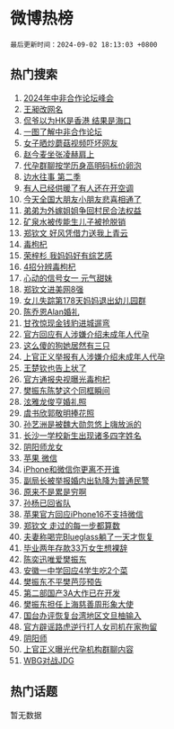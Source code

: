 # 微博热榜

`最后更新时间：2024-09-02 18:13:03 +0800`

## 热门搜索

1. [2024年中非合作论坛峰会](https://m.weibo.cn/search?containerid=100103type%3D1%26t%3D10%26q%3D%232024%E5%B9%B4%E4%B8%AD%E9%9D%9E%E5%90%88%E4%BD%9C%E8%AE%BA%E5%9D%9B%E5%B3%B0%E4%BC%9A%23&stream_entry_id=51&isnewpage=1&extparam=seat%3D1%26c_type%3D51%26q%3D%25232024%25E5%25B9%25B4%25E4%25B8%25AD%25E9%259D%259E%25E5%2590%2588%25E4%25BD%259C%25E8%25AE%25BA%25E5%259D%259B%25E5%25B3%25B0%25E4%25BC%259A%2523%26dgr%3D0%26cate%3D10103%26stream_entry_id%3D51%26filter_type%3Drealtimehot%26pos%3D0%26display_time%3D1725271982%26pre_seqid%3D172527198211500669128)
1. [王昶改网名](https://m.weibo.cn/search?containerid=100103type%3D1%26t%3D10%26q%3D%23%E7%8E%8B%E6%98%B6%E6%94%B9%E7%BD%91%E5%90%8D%23&stream_entry_id=31&isnewpage=1&extparam=seat%3D1%26c_type%3D31%26cate%3D5001%26lcate%3D5001%26flag%3D1%26pos%3D0%26q%3D%2523%25E7%258E%258B%25E6%2598%25B6%25E6%2594%25B9%25E7%25BD%2591%25E5%2590%258D%2523%26dgr%3D0%26band_rank%3D1%26stream_entry_id%3D31%26filter_type%3Drealtimehot%26realpos%3D1%26display_time%3D1725271982%26pre_seqid%3D172527198211500669128)
1. [侃爷以为HK是香港 结果是海口](https://m.weibo.cn/search?containerid=100103type%3D1%26t%3D10%26q%3D%E4%BE%83%E7%88%B7%E4%BB%A5%E4%B8%BAHK%E6%98%AF%E9%A6%99%E6%B8%AF+%E7%BB%93%E6%9E%9C%E6%98%AF%E6%B5%B7%E5%8F%A3&stream_entry_id=31&isnewpage=1&extparam=seat%3D1%26c_type%3D31%26cate%3D5001%26lcate%3D5001%26flag%3D2%26pos%3D1%26q%3D%25E4%25BE%2583%25E7%2588%25B7%25E4%25BB%25A5%25E4%25B8%25BAHK%25E6%2598%25AF%25E9%25A6%2599%25E6%25B8%25AF%2520%25E7%25BB%2593%25E6%259E%259C%25E6%2598%25AF%25E6%25B5%25B7%25E5%258F%25A3%26dgr%3D0%26band_rank%3D2%26stream_entry_id%3D31%26filter_type%3Drealtimehot%26realpos%3D2%26display_time%3D1725271982%26pre_seqid%3D172527198211500669128)
1. [一图了解中非合作论坛](https://m.weibo.cn/search?containerid=100103type%3D1%26t%3D10%26q%3D%23%E4%B8%80%E5%9B%BE%E4%BA%86%E8%A7%A3%E4%B8%AD%E9%9D%9E%E5%90%88%E4%BD%9C%E8%AE%BA%E5%9D%9B%23&stream_entry_id=31&isnewpage=1&extparam=seat%3D1%26c_type%3D31%26cate%3D5001%26lcate%3D5001%26flag%3D0%26pos%3D2%26q%3D%2523%25E4%25B8%2580%25E5%259B%25BE%25E4%25BA%2586%25E8%25A7%25A3%25E4%25B8%25AD%25E9%259D%259E%25E5%2590%2588%25E4%25BD%259C%25E8%25AE%25BA%25E5%259D%259B%2523%26dgr%3D0%26band_rank%3D3%26stream_entry_id%3D31%26filter_type%3Drealtimehot%26realpos%3D3%26display_time%3D1725271982%26pre_seqid%3D172527198211500669128)
1. [女子晒炒蘑菇视频吓坏网友](https://m.weibo.cn/search?containerid=100103type%3D1%26t%3D10%26q%3D%23%E5%A5%B3%E5%AD%90%E6%99%92%E7%82%92%E8%98%91%E8%8F%87%E8%A7%86%E9%A2%91%E5%90%93%E5%9D%8F%E7%BD%91%E5%8F%8B%23&stream_entry_id=31&isnewpage=1&extparam=seat%3D1%26c_type%3D31%26cate%3D5001%26lcate%3D5001%26flag%3D0%26pos%3D3%26q%3D%2523%25E5%25A5%25B3%25E5%25AD%2590%25E6%2599%2592%25E7%2582%2592%25E8%2598%2591%25E8%258F%2587%25E8%25A7%2586%25E9%25A2%2591%25E5%2590%2593%25E5%259D%258F%25E7%25BD%2591%25E5%258F%258B%2523%26dgr%3D0%26band_rank%3D4%26stream_entry_id%3D31%26filter_type%3Drealtimehot%26realpos%3D4%26display_time%3D1725271982%26pre_seqid%3D172527198211500669128)
1. [赵今麦坐张凌赫肩上](https://m.weibo.cn/search?containerid=100103type%3D1%26t%3D10%26q%3D%23%E8%B5%B5%E4%BB%8A%E9%BA%A6%E5%9D%90%E5%BC%A0%E5%87%8C%E8%B5%AB%E8%82%A9%E4%B8%8A%23&stream_entry_id=31&isnewpage=1&extparam=seat%3D1%26c_type%3D31%26cate%3D5001%26lcate%3D5001%26flag%3D2%26pos%3D4%26q%3D%2523%25E8%25B5%25B5%25E4%25BB%258A%25E9%25BA%25A6%25E5%259D%2590%25E5%25BC%25A0%25E5%2587%258C%25E8%25B5%25AB%25E8%2582%25A9%25E4%25B8%258A%2523%26dgr%3D0%26band_rank%3D5%26stream_entry_id%3D31%26filter_type%3Drealtimehot%26realpos%3D5%26display_time%3D1725271982%26pre_seqid%3D172527198211500669128)
1. [代孕群聊按学历身高明码标价卵泡](https://m.weibo.cn/search?containerid=100103type%3D1%26t%3D10%26q%3D%23%E4%BB%A3%E5%AD%95%E7%BE%A4%E8%81%8A%E6%8C%89%E5%AD%A6%E5%8E%86%E8%BA%AB%E9%AB%98%E6%98%8E%E7%A0%81%E6%A0%87%E4%BB%B7%E5%8D%B5%E6%B3%A1%23&stream_entry_id=31&isnewpage=1&extparam=seat%3D1%26c_type%3D31%26cate%3D5001%26lcate%3D5001%26flag%3D1%26pos%3D5%26q%3D%2523%25E4%25BB%25A3%25E5%25AD%2595%25E7%25BE%25A4%25E8%2581%258A%25E6%258C%2589%25E5%25AD%25A6%25E5%258E%2586%25E8%25BA%25AB%25E9%25AB%2598%25E6%2598%258E%25E7%25A0%2581%25E6%25A0%2587%25E4%25BB%25B7%25E5%258D%25B5%25E6%25B3%25A1%2523%26dgr%3D0%26band_rank%3D6%26stream_entry_id%3D31%26filter_type%3Drealtimehot%26realpos%3D6%26display_time%3D1725271982%26pre_seqid%3D172527198211500669128)
1. [边水往事 第二季](https://m.weibo.cn/search?containerid=100103type%3D1%26t%3D10%26q%3D%E8%BE%B9%E6%B0%B4%E5%BE%80%E4%BA%8B+%E7%AC%AC%E4%BA%8C%E5%AD%A3&stream_entry_id=31&isnewpage=1&extparam=seat%3D1%26c_type%3D31%26cate%3D5001%26lcate%3D5001%26flag%3D1%26pos%3D6%26q%3D%25E8%25BE%25B9%25E6%25B0%25B4%25E5%25BE%2580%25E4%25BA%258B%2520%25E7%25AC%25AC%25E4%25BA%258C%25E5%25AD%25A3%26dgr%3D0%26band_rank%3D7%26stream_entry_id%3D31%26filter_type%3Drealtimehot%26realpos%3D7%26display_time%3D1725271982%26pre_seqid%3D172527198211500669128)
1. [有人已经供暖了有人还在开空调](https://m.weibo.cn/search?containerid=100103type%3D1%26t%3D10%26q%3D%23%E6%9C%89%E4%BA%BA%E5%B7%B2%E7%BB%8F%E4%BE%9B%E6%9A%96%E4%BA%86%E6%9C%89%E4%BA%BA%E8%BF%98%E5%9C%A8%E5%BC%80%E7%A9%BA%E8%B0%83%23&stream_entry_id=31&isnewpage=1&extparam=seat%3D1%26c_type%3D31%26cate%3D5001%26lcate%3D5001%26flag%3D0%26pos%3D7%26q%3D%2523%25E6%259C%2589%25E4%25BA%25BA%25E5%25B7%25B2%25E7%25BB%258F%25E4%25BE%259B%25E6%259A%2596%25E4%25BA%2586%25E6%259C%2589%25E4%25BA%25BA%25E8%25BF%2598%25E5%259C%25A8%25E5%25BC%2580%25E7%25A9%25BA%25E8%25B0%2583%2523%26dgr%3D0%26band_rank%3D8%26stream_entry_id%3D31%26filter_type%3Drealtimehot%26realpos%3D8%26display_time%3D1725271982%26pre_seqid%3D172527198211500669128)
1. [今天全国大朋友小朋友悲喜相通了](https://m.weibo.cn/search?containerid=100103type%3D1%26t%3D10%26q%3D%23%E4%BB%8A%E5%A4%A9%E5%85%A8%E5%9B%BD%E5%A4%A7%E6%9C%8B%E5%8F%8B%E5%B0%8F%E6%9C%8B%E5%8F%8B%E6%82%B2%E5%96%9C%E7%9B%B8%E9%80%9A%E4%BA%86%23&stream_entry_id=31&isnewpage=1&extparam=seat%3D1%26c_type%3D31%26cate%3D5001%26lcate%3D5001%26flag%3D0%26pos%3D8%26q%3D%2523%25E4%25BB%258A%25E5%25A4%25A9%25E5%2585%25A8%25E5%259B%25BD%25E5%25A4%25A7%25E6%259C%258B%25E5%258F%258B%25E5%25B0%258F%25E6%259C%258B%25E5%258F%258B%25E6%2582%25B2%25E5%2596%259C%25E7%259B%25B8%25E9%2580%259A%25E4%25BA%2586%2523%26dgr%3D0%26band_rank%3D9%26stream_entry_id%3D31%26filter_type%3Drealtimehot%26realpos%3D9%26display_time%3D1725271982%26pre_seqid%3D172527198211500669128)
1. [弟弟为外嫁姐姐争回村民合法权益](https://m.weibo.cn/search?containerid=100103type%3D1%26t%3D10%26q%3D%23%E5%BC%9F%E5%BC%9F%E4%B8%BA%E5%A4%96%E5%AB%81%E5%A7%90%E5%A7%90%E4%BA%89%E5%9B%9E%E6%9D%91%E6%B0%91%E5%90%88%E6%B3%95%E6%9D%83%E7%9B%8A%23&stream_entry_id=31&isnewpage=1&extparam=seat%3D1%26c_type%3D31%26cate%3D5001%26lcate%3D5001%26flag%3D1%26pos%3D9%26q%3D%2523%25E5%25BC%259F%25E5%25BC%259F%25E4%25B8%25BA%25E5%25A4%2596%25E5%25AB%2581%25E5%25A7%2590%25E5%25A7%2590%25E4%25BA%2589%25E5%259B%259E%25E6%259D%2591%25E6%25B0%2591%25E5%2590%2588%25E6%25B3%2595%25E6%259D%2583%25E7%259B%258A%2523%26dgr%3D0%26band_rank%3D10%26stream_entry_id%3D31%26filter_type%3Drealtimehot%26realpos%3D10%26display_time%3D1725271982%26pre_seqid%3D172527198211500669128)
1. [矿泉水被传能生儿子被抢脱销](https://m.weibo.cn/search?containerid=100103type%3D1%26t%3D10%26q%3D%23%E7%9F%BF%E6%B3%89%E6%B0%B4%E8%A2%AB%E4%BC%A0%E8%83%BD%E7%94%9F%E5%84%BF%E5%AD%90%E8%A2%AB%E6%8A%A2%E8%84%B1%E9%94%80%23&stream_entry_id=31&isnewpage=1&extparam=seat%3D1%26c_type%3D31%26cate%3D5001%26lcate%3D5001%26flag%3D1%26pos%3D10%26q%3D%2523%25E7%259F%25BF%25E6%25B3%2589%25E6%25B0%25B4%25E8%25A2%25AB%25E4%25BC%25A0%25E8%2583%25BD%25E7%2594%259F%25E5%2584%25BF%25E5%25AD%2590%25E8%25A2%25AB%25E6%258A%25A2%25E8%2584%25B1%25E9%2594%2580%2523%26dgr%3D0%26band_rank%3D11%26stream_entry_id%3D31%26filter_type%3Drealtimehot%26realpos%3D11%26display_time%3D1725271982%26pre_seqid%3D172527198211500669128)
1. [郑钦文 好风凭借力送我上青云](https://m.weibo.cn/search?containerid=100103type%3D1%26t%3D10%26q%3D%E9%83%91%E9%92%A6%E6%96%87+%E5%A5%BD%E9%A3%8E%E5%87%AD%E5%80%9F%E5%8A%9B%E9%80%81%E6%88%91%E4%B8%8A%E9%9D%92%E4%BA%91&stream_entry_id=31&isnewpage=1&extparam=seat%3D1%26c_type%3D31%26cate%3D5001%26lcate%3D5001%26flag%3D1%26pos%3D11%26q%3D%25E9%2583%2591%25E9%2592%25A6%25E6%2596%2587%2520%25E5%25A5%25BD%25E9%25A3%258E%25E5%2587%25AD%25E5%2580%259F%25E5%258A%259B%25E9%2580%2581%25E6%2588%2591%25E4%25B8%258A%25E9%259D%2592%25E4%25BA%2591%26dgr%3D0%26band_rank%3D12%26stream_entry_id%3D31%26filter_type%3Drealtimehot%26realpos%3D12%26display_time%3D1725271982%26pre_seqid%3D172527198211500669128)
1. [毒枸杞](https://m.weibo.cn/search?containerid=100103type%3D1%26t%3D10%26q%3D%E6%AF%92%E6%9E%B8%E6%9D%9E&stream_entry_id=31&isnewpage=1&extparam=seat%3D1%26c_type%3D31%26cate%3D5001%26lcate%3D5001%26flag%3D0%26pos%3D12%26q%3D%25E6%25AF%2592%25E6%259E%25B8%25E6%259D%259E%26dgr%3D0%26band_rank%3D13%26stream_entry_id%3D31%26filter_type%3Drealtimehot%26realpos%3D13%26display_time%3D1725271982%26pre_seqid%3D172527198211500669128)
1. [荣梓杉 我妈妈好有综艺感](https://m.weibo.cn/search?containerid=100103type%3D1%26t%3D10%26q%3D%E8%8D%A3%E6%A2%93%E6%9D%89+%E6%88%91%E5%A6%88%E5%A6%88%E5%A5%BD%E6%9C%89%E7%BB%BC%E8%89%BA%E6%84%9F&stream_entry_id=31&isnewpage=1&extparam=seat%3D1%26c_type%3D31%26cate%3D5001%26lcate%3D5001%26flag%3D1%26pos%3D13%26q%3D%25E8%258D%25A3%25E6%25A2%2593%25E6%259D%2589%2520%25E6%2588%2591%25E5%25A6%2588%25E5%25A6%2588%25E5%25A5%25BD%25E6%259C%2589%25E7%25BB%25BC%25E8%2589%25BA%25E6%2584%259F%26dgr%3D0%26band_rank%3D14%26stream_entry_id%3D31%26filter_type%3Drealtimehot%26realpos%3D14%26display_time%3D1725271982%26pre_seqid%3D172527198211500669128)
1. [4招分辨毒枸杞](https://m.weibo.cn/search?containerid=100103type%3D1%26t%3D10%26q%3D%234%E6%8B%9B%E5%88%86%E8%BE%A8%E6%AF%92%E6%9E%B8%E6%9D%9E%23&stream_entry_id=31&isnewpage=1&extparam=seat%3D1%26c_type%3D31%26cate%3D5001%26lcate%3D5001%26flag%3D1%26pos%3D14%26q%3D%25234%25E6%258B%259B%25E5%2588%2586%25E8%25BE%25A8%25E6%25AF%2592%25E6%259E%25B8%25E6%259D%259E%2523%26dgr%3D0%26band_rank%3D15%26stream_entry_id%3D31%26filter_type%3Drealtimehot%26realpos%3D15%26display_time%3D1725271982%26pre_seqid%3D172527198211500669128)
1. [心动的信号女一 元气甜妹](https://m.weibo.cn/search?containerid=100103type%3D1%26t%3D10%26q%3D%E5%BF%83%E5%8A%A8%E7%9A%84%E4%BF%A1%E5%8F%B7%E5%A5%B3%E4%B8%80+%E5%85%83%E6%B0%94%E7%94%9C%E5%A6%B9&stream_entry_id=31&isnewpage=1&extparam=seat%3D1%26c_type%3D31%26cate%3D5001%26lcate%3D5001%26flag%3D1%26pos%3D15%26q%3D%25E5%25BF%2583%25E5%258A%25A8%25E7%259A%2584%25E4%25BF%25A1%25E5%258F%25B7%25E5%25A5%25B3%25E4%25B8%2580%2520%25E5%2585%2583%25E6%25B0%2594%25E7%2594%259C%25E5%25A6%25B9%26dgr%3D0%26band_rank%3D16%26stream_entry_id%3D31%26filter_type%3Drealtimehot%26realpos%3D16%26display_time%3D1725271982%26pre_seqid%3D172527198211500669128)
1. [郑钦文进美网8强](https://m.weibo.cn/search?containerid=100103type%3D1%26t%3D10%26q%3D%23%E9%83%91%E9%92%A6%E6%96%87%E8%BF%9B%E7%BE%8E%E7%BD%918%E5%BC%BA%23&stream_entry_id=31&isnewpage=1&extparam=seat%3D1%26c_type%3D31%26cate%3D5001%26lcate%3D5001%26flag%3D0%26pos%3D16%26q%3D%2523%25E9%2583%2591%25E9%2592%25A6%25E6%2596%2587%25E8%25BF%259B%25E7%25BE%258E%25E7%25BD%25918%25E5%25BC%25BA%2523%26dgr%3D0%26band_rank%3D17%26stream_entry_id%3D31%26filter_type%3Drealtimehot%26realpos%3D17%26display_time%3D1725271982%26pre_seqid%3D172527198211500669128)
1. [女儿失踪第178天妈妈退出幼儿园群](https://m.weibo.cn/search?containerid=100103type%3D1%26t%3D10%26q%3D%23%E5%A5%B3%E5%84%BF%E5%A4%B1%E8%B8%AA%E7%AC%AC178%E5%A4%A9%E5%A6%88%E5%A6%88%E9%80%80%E5%87%BA%E5%B9%BC%E5%84%BF%E5%9B%AD%E7%BE%A4%23&stream_entry_id=31&isnewpage=1&extparam=seat%3D1%26c_type%3D31%26cate%3D5001%26lcate%3D5001%26flag%3D0%26pos%3D17%26q%3D%2523%25E5%25A5%25B3%25E5%2584%25BF%25E5%25A4%25B1%25E8%25B8%25AA%25E7%25AC%25AC178%25E5%25A4%25A9%25E5%25A6%2588%25E5%25A6%2588%25E9%2580%2580%25E5%2587%25BA%25E5%25B9%25BC%25E5%2584%25BF%25E5%259B%25AD%25E7%25BE%25A4%2523%26dgr%3D0%26band_rank%3D18%26stream_entry_id%3D31%26filter_type%3Drealtimehot%26realpos%3D18%26display_time%3D1725271982%26pre_seqid%3D172527198211500669128)
1. [陈乔恩Alan婚礼](https://m.weibo.cn/search?containerid=100103type%3D1%26t%3D10%26q%3D%23%E9%99%88%E4%B9%94%E6%81%A9Alan%E5%A9%9A%E7%A4%BC%23&stream_entry_id=31&isnewpage=1&extparam=seat%3D1%26c_type%3D31%26cate%3D5001%26lcate%3D5001%26flag%3D0%26pos%3D18%26q%3D%2523%25E9%2599%2588%25E4%25B9%2594%25E6%2581%25A9Alan%25E5%25A9%259A%25E7%25A4%25BC%2523%26dgr%3D0%26band_rank%3D19%26stream_entry_id%3D31%26filter_type%3Drealtimehot%26realpos%3D19%26display_time%3D1725271982%26pre_seqid%3D172527198211500669128)
1. [甘孜惊现金钱豹进城遛弯](https://m.weibo.cn/search?containerid=100103type%3D1%26t%3D10%26q%3D%23%E7%94%98%E5%AD%9C%E6%83%8A%E7%8E%B0%E9%87%91%E9%92%B1%E8%B1%B9%E8%BF%9B%E5%9F%8E%E9%81%9B%E5%BC%AF%23&stream_entry_id=31&isnewpage=1&extparam=seat%3D1%26c_type%3D31%26cate%3D5001%26lcate%3D5001%26flag%3D1%26pos%3D19%26q%3D%2523%25E7%2594%2598%25E5%25AD%259C%25E6%2583%258A%25E7%258E%25B0%25E9%2587%2591%25E9%2592%25B1%25E8%25B1%25B9%25E8%25BF%259B%25E5%259F%258E%25E9%2581%259B%25E5%25BC%25AF%2523%26dgr%3D0%26band_rank%3D20%26stream_entry_id%3D31%26filter_type%3Drealtimehot%26realpos%3D20%26display_time%3D1725271982%26pre_seqid%3D172527198211500669128)
1. [官方回应有人涉嫌介绍未成年人代孕](https://m.weibo.cn/search?containerid=100103type%3D1%26t%3D10%26q%3D%23%E5%AE%98%E6%96%B9%E5%9B%9E%E5%BA%94%E6%9C%89%E4%BA%BA%E6%B6%89%E5%AB%8C%E4%BB%8B%E7%BB%8D%E6%9C%AA%E6%88%90%E5%B9%B4%E4%BA%BA%E4%BB%A3%E5%AD%95%23&stream_entry_id=31&isnewpage=1&extparam=seat%3D1%26c_type%3D31%26cate%3D5001%26lcate%3D5001%26flag%3D0%26pos%3D20%26q%3D%2523%25E5%25AE%2598%25E6%2596%25B9%25E5%259B%259E%25E5%25BA%2594%25E6%259C%2589%25E4%25BA%25BA%25E6%25B6%2589%25E5%25AB%258C%25E4%25BB%258B%25E7%25BB%258D%25E6%259C%25AA%25E6%2588%2590%25E5%25B9%25B4%25E4%25BA%25BA%25E4%25BB%25A3%25E5%25AD%2595%2523%26dgr%3D0%26band_rank%3D21%26stream_entry_id%3D31%26filter_type%3Drealtimehot%26realpos%3D21%26display_time%3D1725271982%26pre_seqid%3D172527198211500669128)
1. [这么傻的狗她居然有三只](https://m.weibo.cn/search?containerid=100103type%3D1%26t%3D10%26q%3D%E8%BF%99%E4%B9%88%E5%82%BB%E7%9A%84%E7%8B%97%E5%A5%B9%E5%B1%85%E7%84%B6%E6%9C%89%E4%B8%89%E5%8F%AA&stream_entry_id=31&isnewpage=1&extparam=seat%3D1%26c_type%3D31%26cate%3D5001%26lcate%3D5001%26flag%3D1%26pos%3D21%26q%3D%25E8%25BF%2599%25E4%25B9%2588%25E5%2582%25BB%25E7%259A%2584%25E7%258B%2597%25E5%25A5%25B9%25E5%25B1%2585%25E7%2584%25B6%25E6%259C%2589%25E4%25B8%2589%25E5%258F%25AA%26dgr%3D0%26band_rank%3D22%26stream_entry_id%3D31%26filter_type%3Drealtimehot%26realpos%3D22%26display_time%3D1725271982%26pre_seqid%3D172527198211500669128)
1. [上官正义举报有人涉嫌介绍未成年人代孕](https://m.weibo.cn/search?containerid=100103type%3D1%26t%3D10%26q%3D%23%E4%B8%8A%E5%AE%98%E6%AD%A3%E4%B9%89%E4%B8%BE%E6%8A%A5%E6%9C%89%E4%BA%BA%E6%B6%89%E5%AB%8C%E4%BB%8B%E7%BB%8D%E6%9C%AA%E6%88%90%E5%B9%B4%E4%BA%BA%E4%BB%A3%E5%AD%95%23&stream_entry_id=31&isnewpage=1&extparam=seat%3D1%26c_type%3D31%26cate%3D5001%26lcate%3D5001%26flag%3D0%26pos%3D22%26q%3D%2523%25E4%25B8%258A%25E5%25AE%2598%25E6%25AD%25A3%25E4%25B9%2589%25E4%25B8%25BE%25E6%258A%25A5%25E6%259C%2589%25E4%25BA%25BA%25E6%25B6%2589%25E5%25AB%258C%25E4%25BB%258B%25E7%25BB%258D%25E6%259C%25AA%25E6%2588%2590%25E5%25B9%25B4%25E4%25BA%25BA%25E4%25BB%25A3%25E5%25AD%2595%2523%26dgr%3D0%26band_rank%3D23%26stream_entry_id%3D31%26filter_type%3Drealtimehot%26realpos%3D23%26display_time%3D1725271982%26pre_seqid%3D172527198211500669128)
1. [王楚钦也告上状了](https://m.weibo.cn/search?containerid=100103type%3D1%26t%3D10%26q%3D%23%E7%8E%8B%E6%A5%9A%E9%92%A6%E4%B9%9F%E5%91%8A%E4%B8%8A%E7%8A%B6%E4%BA%86%23&stream_entry_id=31&isnewpage=1&extparam=seat%3D1%26c_type%3D31%26cate%3D5001%26lcate%3D5001%26flag%3D0%26pos%3D23%26q%3D%2523%25E7%258E%258B%25E6%25A5%259A%25E9%2592%25A6%25E4%25B9%259F%25E5%2591%258A%25E4%25B8%258A%25E7%258A%25B6%25E4%25BA%2586%2523%26dgr%3D0%26band_rank%3D24%26stream_entry_id%3D31%26filter_type%3Drealtimehot%26realpos%3D24%26display_time%3D1725271982%26pre_seqid%3D172527198211500669128)
1. [官方通报央视曝光毒枸杞](https://m.weibo.cn/search?containerid=100103type%3D1%26t%3D10%26q%3D%23%E5%AE%98%E6%96%B9%E9%80%9A%E6%8A%A5%E5%A4%AE%E8%A7%86%E6%9B%9D%E5%85%89%E6%AF%92%E6%9E%B8%E6%9D%9E%23&stream_entry_id=31&isnewpage=1&extparam=seat%3D1%26c_type%3D31%26cate%3D5001%26lcate%3D5001%26flag%3D0%26pos%3D24%26q%3D%2523%25E5%25AE%2598%25E6%2596%25B9%25E9%2580%259A%25E6%258A%25A5%25E5%25A4%25AE%25E8%25A7%2586%25E6%259B%259D%25E5%2585%2589%25E6%25AF%2592%25E6%259E%25B8%25E6%259D%259E%2523%26dgr%3D0%26band_rank%3D25%26stream_entry_id%3D31%26filter_type%3Drealtimehot%26realpos%3D25%26display_time%3D1725271982%26pre_seqid%3D172527198211500669128)
1. [樊振东陈梦这个同框瞬间](https://m.weibo.cn/search?containerid=100103type%3D1%26t%3D10%26q%3D%E6%A8%8A%E6%8C%AF%E4%B8%9C%E9%99%88%E6%A2%A6%E8%BF%99%E4%B8%AA%E5%90%8C%E6%A1%86%E7%9E%AC%E9%97%B4&stream_entry_id=31&isnewpage=1&extparam=seat%3D1%26c_type%3D31%26cate%3D5001%26lcate%3D5001%26flag%3D1%26pos%3D25%26q%3D%25E6%25A8%258A%25E6%258C%25AF%25E4%25B8%259C%25E9%2599%2588%25E6%25A2%25A6%25E8%25BF%2599%25E4%25B8%25AA%25E5%2590%258C%25E6%25A1%2586%25E7%259E%25AC%25E9%2597%25B4%26dgr%3D0%26band_rank%3D26%26stream_entry_id%3D31%26filter_type%3Drealtimehot%26realpos%3D26%26display_time%3D1725271982%26pre_seqid%3D172527198211500669128)
1. [泫雅龙俊亨婚礼照](https://m.weibo.cn/search?containerid=100103type%3D1%26t%3D10%26q%3D%23%E6%B3%AB%E9%9B%85%E9%BE%99%E4%BF%8A%E4%BA%A8%E5%A9%9A%E7%A4%BC%E7%85%A7%23&stream_entry_id=31&isnewpage=1&extparam=seat%3D1%26c_type%3D31%26cate%3D5001%26lcate%3D5001%26flag%3D0%26pos%3D26%26q%3D%2523%25E6%25B3%25AB%25E9%259B%2585%25E9%25BE%2599%25E4%25BF%258A%25E4%25BA%25A8%25E5%25A9%259A%25E7%25A4%25BC%25E7%2585%25A7%2523%26dgr%3D0%26band_rank%3D27%26stream_entry_id%3D31%26filter_type%3Drealtimehot%26realpos%3D27%26display_time%3D1725271982%26pre_seqid%3D172527198211500669128)
1. [虞书欣郭敬明捧花照](https://m.weibo.cn/search?containerid=100103type%3D1%26t%3D10%26q%3D%23%E8%99%9E%E4%B9%A6%E6%AC%A3%E9%83%AD%E6%95%AC%E6%98%8E%E6%8D%A7%E8%8A%B1%E7%85%A7%23&stream_entry_id=31&isnewpage=1&extparam=seat%3D1%26c_type%3D31%26cate%3D5001%26lcate%3D5001%26flag%3D1%26pos%3D27%26q%3D%2523%25E8%2599%259E%25E4%25B9%25A6%25E6%25AC%25A3%25E9%2583%25AD%25E6%2595%25AC%25E6%2598%258E%25E6%258D%25A7%25E8%258A%25B1%25E7%2585%25A7%2523%26dgr%3D0%26band_rank%3D28%26stream_entry_id%3D31%26filter_type%3Drealtimehot%26realpos%3D28%26display_time%3D1725271982%26pre_seqid%3D172527198211500669128)
1. [孙艺洲是被魏大勋忽悠上嗨放派的](https://m.weibo.cn/search?containerid=100103type%3D1%26t%3D10%26q%3D%E5%AD%99%E8%89%BA%E6%B4%B2%E6%98%AF%E8%A2%AB%E9%AD%8F%E5%A4%A7%E5%8B%8B%E5%BF%BD%E6%82%A0%E4%B8%8A%E5%97%A8%E6%94%BE%E6%B4%BE%E7%9A%84&stream_entry_id=31&isnewpage=1&extparam=seat%3D1%26c_type%3D31%26cate%3D5001%26lcate%3D5001%26flag%3D1%26pos%3D28%26q%3D%25E5%25AD%2599%25E8%2589%25BA%25E6%25B4%25B2%25E6%2598%25AF%25E8%25A2%25AB%25E9%25AD%258F%25E5%25A4%25A7%25E5%258B%258B%25E5%25BF%25BD%25E6%2582%25A0%25E4%25B8%258A%25E5%2597%25A8%25E6%2594%25BE%25E6%25B4%25BE%25E7%259A%2584%26dgr%3D0%26band_rank%3D29%26stream_entry_id%3D31%26filter_type%3Drealtimehot%26realpos%3D29%26display_time%3D1725271982%26pre_seqid%3D172527198211500669128)
1. [长沙一学校新生出现诸多四字姓名](https://m.weibo.cn/search?containerid=100103type%3D1%26t%3D10%26q%3D%23%E9%95%BF%E6%B2%99%E4%B8%80%E5%AD%A6%E6%A0%A1%E6%96%B0%E7%94%9F%E5%87%BA%E7%8E%B0%E8%AF%B8%E5%A4%9A%E5%9B%9B%E5%AD%97%E5%A7%93%E5%90%8D%23&stream_entry_id=31&isnewpage=1&extparam=seat%3D1%26c_type%3D31%26cate%3D5001%26lcate%3D5001%26flag%3D1%26pos%3D29%26q%3D%2523%25E9%2595%25BF%25E6%25B2%2599%25E4%25B8%2580%25E5%25AD%25A6%25E6%25A0%25A1%25E6%2596%25B0%25E7%2594%259F%25E5%2587%25BA%25E7%258E%25B0%25E8%25AF%25B8%25E5%25A4%259A%25E5%259B%259B%25E5%25AD%2597%25E5%25A7%2593%25E5%2590%258D%2523%26dgr%3D0%26band_rank%3D30%26stream_entry_id%3D31%26filter_type%3Drealtimehot%26realpos%3D30%26display_time%3D1725271982%26pre_seqid%3D172527198211500669128)
1. [阴阳师龙女](https://m.weibo.cn/search?containerid=100103type%3D1%26t%3D10%26q%3D%E9%98%B4%E9%98%B3%E5%B8%88%E9%BE%99%E5%A5%B3&stream_entry_id=31&isnewpage=1&extparam=seat%3D1%26c_type%3D31%26cate%3D5001%26lcate%3D5001%26flag%3D1%26pos%3D30%26q%3D%25E9%2598%25B4%25E9%2598%25B3%25E5%25B8%2588%25E9%25BE%2599%25E5%25A5%25B3%26dgr%3D0%26band_rank%3D31%26stream_entry_id%3D31%26filter_type%3Drealtimehot%26realpos%3D31%26display_time%3D1725271982%26pre_seqid%3D172527198211500669128)
1. [苹果 微信](https://m.weibo.cn/search?containerid=100103type%3D1%26t%3D10%26q%3D%E8%8B%B9%E6%9E%9C+%E5%BE%AE%E4%BF%A1&stream_entry_id=31&isnewpage=1&extparam=seat%3D1%26c_type%3D31%26cate%3D5001%26lcate%3D5001%26flag%3D0%26pos%3D31%26q%3D%25E8%258B%25B9%25E6%259E%259C%2520%25E5%25BE%25AE%25E4%25BF%25A1%26dgr%3D0%26band_rank%3D32%26stream_entry_id%3D31%26filter_type%3Drealtimehot%26realpos%3D32%26display_time%3D1725271982%26pre_seqid%3D172527198211500669128)
1. [iPhone和微信你更离不开谁](https://m.weibo.cn/search?containerid=100103type%3D1%26t%3D10%26q%3D%23iPhone%E5%92%8C%E5%BE%AE%E4%BF%A1%E4%BD%A0%E6%9B%B4%E7%A6%BB%E4%B8%8D%E5%BC%80%E8%B0%81%23&stream_entry_id=31&isnewpage=1&extparam=seat%3D1%26c_type%3D31%26cate%3D5001%26lcate%3D5001%26flag%3D0%26pos%3D32%26q%3D%2523iPhone%25E5%2592%258C%25E5%25BE%25AE%25E4%25BF%25A1%25E4%25BD%25A0%25E6%259B%25B4%25E7%25A6%25BB%25E4%25B8%258D%25E5%25BC%2580%25E8%25B0%2581%2523%26dgr%3D0%26band_rank%3D33%26stream_entry_id%3D31%26filter_type%3Drealtimehot%26realpos%3D33%26display_time%3D1725271982%26pre_seqid%3D172527198211500669128)
1. [副局长被举报婚内出轨降为普通民警](https://m.weibo.cn/search?containerid=100103type%3D1%26t%3D10%26q%3D%23%E5%89%AF%E5%B1%80%E9%95%BF%E8%A2%AB%E4%B8%BE%E6%8A%A5%E5%A9%9A%E5%86%85%E5%87%BA%E8%BD%A8%E9%99%8D%E4%B8%BA%E6%99%AE%E9%80%9A%E6%B0%91%E8%AD%A6%23&stream_entry_id=31&isnewpage=1&extparam=seat%3D1%26c_type%3D31%26cate%3D5001%26lcate%3D5001%26flag%3D1%26pos%3D33%26q%3D%2523%25E5%2589%25AF%25E5%25B1%2580%25E9%2595%25BF%25E8%25A2%25AB%25E4%25B8%25BE%25E6%258A%25A5%25E5%25A9%259A%25E5%2586%2585%25E5%2587%25BA%25E8%25BD%25A8%25E9%2599%258D%25E4%25B8%25BA%25E6%2599%25AE%25E9%2580%259A%25E6%25B0%2591%25E8%25AD%25A6%2523%26dgr%3D0%26band_rank%3D34%26stream_entry_id%3D31%26filter_type%3Drealtimehot%26realpos%3D34%26display_time%3D1725271982%26pre_seqid%3D172527198211500669128)
1. [原来不是累是穷啊](https://m.weibo.cn/search?containerid=100103type%3D1%26t%3D10%26q%3D%E5%8E%9F%E6%9D%A5%E4%B8%8D%E6%98%AF%E7%B4%AF%E6%98%AF%E7%A9%B7%E5%95%8A&stream_entry_id=31&isnewpage=1&extparam=seat%3D1%26c_type%3D31%26cate%3D5001%26lcate%3D5001%26flag%3D1%26pos%3D34%26q%3D%25E5%258E%259F%25E6%259D%25A5%25E4%25B8%258D%25E6%2598%25AF%25E7%25B4%25AF%25E6%2598%25AF%25E7%25A9%25B7%25E5%2595%258A%26dgr%3D0%26band_rank%3D35%26stream_entry_id%3D31%26filter_type%3Drealtimehot%26realpos%3D35%26display_time%3D1725271982%26pre_seqid%3D172527198211500669128)
1. [孙杨已回省队](https://m.weibo.cn/search?containerid=100103type%3D1%26t%3D10%26q%3D%23%E5%AD%99%E6%9D%A8%E5%B7%B2%E5%9B%9E%E7%9C%81%E9%98%9F%23&stream_entry_id=31&isnewpage=1&extparam=seat%3D1%26c_type%3D31%26cate%3D5001%26lcate%3D5001%26flag%3D1%26pos%3D35%26q%3D%2523%25E5%25AD%2599%25E6%259D%25A8%25E5%25B7%25B2%25E5%259B%259E%25E7%259C%2581%25E9%2598%259F%2523%26dgr%3D0%26band_rank%3D36%26stream_entry_id%3D31%26filter_type%3Drealtimehot%26realpos%3D36%26display_time%3D1725271982%26pre_seqid%3D172527198211500669128)
1. [苹果官方回应iPhone16不支持微信](https://m.weibo.cn/search?containerid=100103type%3D1%26t%3D10%26q%3D%23%E8%8B%B9%E6%9E%9C%E5%AE%98%E6%96%B9%E5%9B%9E%E5%BA%94iPhone16%E4%B8%8D%E6%94%AF%E6%8C%81%E5%BE%AE%E4%BF%A1%23&stream_entry_id=31&isnewpage=1&extparam=seat%3D1%26c_type%3D31%26cate%3D5001%26lcate%3D5001%26flag%3D1%26pos%3D36%26q%3D%2523%25E8%258B%25B9%25E6%259E%259C%25E5%25AE%2598%25E6%2596%25B9%25E5%259B%259E%25E5%25BA%2594iPhone16%25E4%25B8%258D%25E6%2594%25AF%25E6%258C%2581%25E5%25BE%25AE%25E4%25BF%25A1%2523%26dgr%3D0%26band_rank%3D37%26stream_entry_id%3D31%26filter_type%3Drealtimehot%26realpos%3D37%26display_time%3D1725271982%26pre_seqid%3D172527198211500669128)
1. [郑钦文 走过的每一步都算数](https://m.weibo.cn/search?containerid=100103type%3D1%26t%3D10%26q%3D%E9%83%91%E9%92%A6%E6%96%87+%E8%B5%B0%E8%BF%87%E7%9A%84%E6%AF%8F%E4%B8%80%E6%AD%A5%E9%83%BD%E7%AE%97%E6%95%B0&stream_entry_id=31&isnewpage=1&extparam=seat%3D1%26c_type%3D31%26cate%3D5001%26lcate%3D5001%26flag%3D0%26pos%3D37%26q%3D%25E9%2583%2591%25E9%2592%25A6%25E6%2596%2587%2520%25E8%25B5%25B0%25E8%25BF%2587%25E7%259A%2584%25E6%25AF%258F%25E4%25B8%2580%25E6%25AD%25A5%25E9%2583%25BD%25E7%25AE%2597%25E6%2595%25B0%26dgr%3D0%26band_rank%3D38%26stream_entry_id%3D31%26filter_type%3Drealtimehot%26realpos%3D38%26display_time%3D1725271982%26pre_seqid%3D172527198211500669128)
1. [夫妻称喝完Blueglass躺了一天才恢复](https://m.weibo.cn/search?containerid=100103type%3D1%26t%3D10%26q%3D%23%E5%A4%AB%E5%A6%BB%E7%A7%B0%E5%96%9D%E5%AE%8CBlueglass%E8%BA%BA%E4%BA%86%E4%B8%80%E5%A4%A9%E6%89%8D%E6%81%A2%E5%A4%8D%23&stream_entry_id=31&isnewpage=1&extparam=seat%3D1%26c_type%3D31%26cate%3D5001%26lcate%3D5001%26flag%3D0%26pos%3D38%26q%3D%2523%25E5%25A4%25AB%25E5%25A6%25BB%25E7%25A7%25B0%25E5%2596%259D%25E5%25AE%258CBlueglass%25E8%25BA%25BA%25E4%25BA%2586%25E4%25B8%2580%25E5%25A4%25A9%25E6%2589%258D%25E6%2581%25A2%25E5%25A4%258D%2523%26dgr%3D0%26band_rank%3D39%26stream_entry_id%3D31%26filter_type%3Drealtimehot%26realpos%3D39%26display_time%3D1725271982%26pre_seqid%3D172527198211500669128)
1. [毕业两年存款33万女生想裸辞](https://m.weibo.cn/search?containerid=100103type%3D1%26t%3D10%26q%3D%23%E6%AF%95%E4%B8%9A%E4%B8%A4%E5%B9%B4%E5%AD%98%E6%AC%BE33%E4%B8%87%E5%A5%B3%E7%94%9F%E6%83%B3%E8%A3%B8%E8%BE%9E%23&stream_entry_id=31&isnewpage=1&extparam=seat%3D1%26c_type%3D31%26cate%3D5001%26lcate%3D5001%26flag%3D0%26pos%3D39%26q%3D%2523%25E6%25AF%2595%25E4%25B8%259A%25E4%25B8%25A4%25E5%25B9%25B4%25E5%25AD%2598%25E6%25AC%25BE33%25E4%25B8%2587%25E5%25A5%25B3%25E7%2594%259F%25E6%2583%25B3%25E8%25A3%25B8%25E8%25BE%259E%2523%26dgr%3D0%26band_rank%3D40%26stream_entry_id%3D31%26filter_type%3Drealtimehot%26realpos%3D40%26display_time%3D1725271982%26pre_seqid%3D172527198211500669128)
1. [陈奕迅唯爱樊振东](https://m.weibo.cn/search?containerid=100103type%3D1%26t%3D10%26q%3D%23%E9%99%88%E5%A5%95%E8%BF%85%E5%94%AF%E7%88%B1%E6%A8%8A%E6%8C%AF%E4%B8%9C%23&stream_entry_id=31&isnewpage=1&extparam=seat%3D1%26c_type%3D31%26cate%3D5001%26lcate%3D5001%26flag%3D0%26pos%3D40%26q%3D%2523%25E9%2599%2588%25E5%25A5%2595%25E8%25BF%2585%25E5%2594%25AF%25E7%2588%25B1%25E6%25A8%258A%25E6%258C%25AF%25E4%25B8%259C%2523%26dgr%3D0%26band_rank%3D41%26stream_entry_id%3D31%26filter_type%3Drealtimehot%26realpos%3D41%26display_time%3D1725271982%26pre_seqid%3D172527198211500669128)
1. [安徽一中学回应4学生吃2个菜](https://m.weibo.cn/search?containerid=100103type%3D1%26t%3D10%26q%3D%23%E5%AE%89%E5%BE%BD%E4%B8%80%E4%B8%AD%E5%AD%A6%E5%9B%9E%E5%BA%944%E5%AD%A6%E7%94%9F%E5%90%832%E4%B8%AA%E8%8F%9C%23&stream_entry_id=31&isnewpage=1&extparam=seat%3D1%26c_type%3D31%26cate%3D5001%26lcate%3D5001%26flag%3D1%26pos%3D41%26q%3D%2523%25E5%25AE%2589%25E5%25BE%25BD%25E4%25B8%2580%25E4%25B8%25AD%25E5%25AD%25A6%25E5%259B%259E%25E5%25BA%25944%25E5%25AD%25A6%25E7%2594%259F%25E5%2590%25832%25E4%25B8%25AA%25E8%258F%259C%2523%26dgr%3D0%26band_rank%3D42%26stream_entry_id%3D31%26filter_type%3Drealtimehot%26realpos%3D42%26display_time%3D1725271982%26pre_seqid%3D172527198211500669128)
1. [樊振东不平樊芭莎预告](https://m.weibo.cn/search?containerid=100103type%3D1%26t%3D10%26q%3D%23%E6%A8%8A%E6%8C%AF%E4%B8%9C%E4%B8%8D%E5%B9%B3%E6%A8%8A%E8%8A%AD%E8%8E%8E%E9%A2%84%E5%91%8A%23&stream_entry_id=31&isnewpage=1&extparam=seat%3D1%26c_type%3D31%26cate%3D5001%26lcate%3D5001%26flag%3D0%26pos%3D42%26q%3D%2523%25E6%25A8%258A%25E6%258C%25AF%25E4%25B8%259C%25E4%25B8%258D%25E5%25B9%25B3%25E6%25A8%258A%25E8%258A%25AD%25E8%258E%258E%25E9%25A2%2584%25E5%2591%258A%2523%26dgr%3D0%26band_rank%3D43%26stream_entry_id%3D31%26filter_type%3Drealtimehot%26realpos%3D43%26display_time%3D1725271982%26pre_seqid%3D172527198211500669128)
1. [第二部国产3A大作已在开发](https://m.weibo.cn/search?containerid=100103type%3D1%26t%3D10%26q%3D%23%E7%AC%AC%E4%BA%8C%E9%83%A8%E5%9B%BD%E4%BA%A73A%E5%A4%A7%E4%BD%9C%E5%B7%B2%E5%9C%A8%E5%BC%80%E5%8F%91%23&stream_entry_id=31&isnewpage=1&extparam=seat%3D1%26c_type%3D31%26cate%3D5001%26lcate%3D5001%26flag%3D0%26pos%3D43%26q%3D%2523%25E7%25AC%25AC%25E4%25BA%258C%25E9%2583%25A8%25E5%259B%25BD%25E4%25BA%25A73A%25E5%25A4%25A7%25E4%25BD%259C%25E5%25B7%25B2%25E5%259C%25A8%25E5%25BC%2580%25E5%258F%2591%2523%26dgr%3D0%26band_rank%3D44%26stream_entry_id%3D31%26filter_type%3Drealtimehot%26realpos%3D44%26display_time%3D1725271982%26pre_seqid%3D172527198211500669128)
1. [樊振东担任上海慈善周形象大使](https://m.weibo.cn/search?containerid=100103type%3D1%26t%3D10%26q%3D%23%E6%A8%8A%E6%8C%AF%E4%B8%9C%E6%8B%85%E4%BB%BB%E4%B8%8A%E6%B5%B7%E6%85%88%E5%96%84%E5%91%A8%E5%BD%A2%E8%B1%A1%E5%A4%A7%E4%BD%BF%23&stream_entry_id=31&isnewpage=1&extparam=seat%3D1%26c_type%3D31%26cate%3D5001%26lcate%3D5001%26flag%3D1%26pos%3D44%26q%3D%2523%25E6%25A8%258A%25E6%258C%25AF%25E4%25B8%259C%25E6%258B%2585%25E4%25BB%25BB%25E4%25B8%258A%25E6%25B5%25B7%25E6%2585%2588%25E5%2596%2584%25E5%2591%25A8%25E5%25BD%25A2%25E8%25B1%25A1%25E5%25A4%25A7%25E4%25BD%25BF%2523%26dgr%3D0%26band_rank%3D45%26stream_entry_id%3D31%26filter_type%3Drealtimehot%26realpos%3D45%26display_time%3D1725271982%26pre_seqid%3D172527198211500669128)
1. [国台办评恢复台湾地区文旦柚输入](https://m.weibo.cn/search?containerid=100103type%3D1%26t%3D10%26q%3D%23%E5%9B%BD%E5%8F%B0%E5%8A%9E%E8%AF%84%E6%81%A2%E5%A4%8D%E5%8F%B0%E6%B9%BE%E5%9C%B0%E5%8C%BA%E6%96%87%E6%97%A6%E6%9F%9A%E8%BE%93%E5%85%A5%23&stream_entry_id=31&isnewpage=1&extparam=seat%3D1%26c_type%3D31%26cate%3D5001%26lcate%3D5001%26flag%3D0%26pos%3D45%26q%3D%2523%25E5%259B%25BD%25E5%258F%25B0%25E5%258A%259E%25E8%25AF%2584%25E6%2581%25A2%25E5%25A4%258D%25E5%258F%25B0%25E6%25B9%25BE%25E5%259C%25B0%25E5%258C%25BA%25E6%2596%2587%25E6%2597%25A6%25E6%259F%259A%25E8%25BE%2593%25E5%2585%25A5%2523%26dgr%3D0%26band_rank%3D46%26stream_entry_id%3D31%26filter_type%3Drealtimehot%26realpos%3D46%26display_time%3D1725271982%26pre_seqid%3D172527198211500669128)
1. [官方辟谣路虎逆行打人女司机在家拘留](https://m.weibo.cn/search?containerid=100103type%3D1%26t%3D10%26q%3D%23%E5%AE%98%E6%96%B9%E8%BE%9F%E8%B0%A3%E8%B7%AF%E8%99%8E%E9%80%86%E8%A1%8C%E6%89%93%E4%BA%BA%E5%A5%B3%E5%8F%B8%E6%9C%BA%E5%9C%A8%E5%AE%B6%E6%8B%98%E7%95%99%23&stream_entry_id=31&isnewpage=1&extparam=seat%3D1%26c_type%3D31%26cate%3D5001%26lcate%3D5001%26flag%3D0%26pos%3D46%26q%3D%2523%25E5%25AE%2598%25E6%2596%25B9%25E8%25BE%259F%25E8%25B0%25A3%25E8%25B7%25AF%25E8%2599%258E%25E9%2580%2586%25E8%25A1%258C%25E6%2589%2593%25E4%25BA%25BA%25E5%25A5%25B3%25E5%258F%25B8%25E6%259C%25BA%25E5%259C%25A8%25E5%25AE%25B6%25E6%258B%2598%25E7%2595%2599%2523%26dgr%3D0%26band_rank%3D47%26stream_entry_id%3D31%26filter_type%3Drealtimehot%26realpos%3D47%26display_time%3D1725271982%26pre_seqid%3D172527198211500669128)
1. [阴阳师](https://m.weibo.cn/search?containerid=100103type%3D1%26t%3D10%26q%3D%E9%98%B4%E9%98%B3%E5%B8%88&stream_entry_id=31&isnewpage=1&extparam=seat%3D1%26c_type%3D31%26cate%3D5001%26lcate%3D5001%26flag%3D0%26pos%3D47%26q%3D%25E9%2598%25B4%25E9%2598%25B3%25E5%25B8%2588%26dgr%3D0%26band_rank%3D48%26stream_entry_id%3D31%26filter_type%3Drealtimehot%26realpos%3D48%26display_time%3D1725271982%26pre_seqid%3D172527198211500669128)
1. [上官正义曝光代孕机构群聊内容](https://m.weibo.cn/search?containerid=100103type%3D1%26t%3D10%26q%3D%23%E4%B8%8A%E5%AE%98%E6%AD%A3%E4%B9%89%E6%9B%9D%E5%85%89%E4%BB%A3%E5%AD%95%E6%9C%BA%E6%9E%84%E7%BE%A4%E8%81%8A%E5%86%85%E5%AE%B9%23&stream_entry_id=31&isnewpage=1&extparam=seat%3D1%26c_type%3D31%26cate%3D5001%26lcate%3D5001%26flag%3D0%26pos%3D48%26q%3D%2523%25E4%25B8%258A%25E5%25AE%2598%25E6%25AD%25A3%25E4%25B9%2589%25E6%259B%259D%25E5%2585%2589%25E4%25BB%25A3%25E5%25AD%2595%25E6%259C%25BA%25E6%259E%2584%25E7%25BE%25A4%25E8%2581%258A%25E5%2586%2585%25E5%25AE%25B9%2523%26dgr%3D0%26band_rank%3D49%26stream_entry_id%3D31%26filter_type%3Drealtimehot%26realpos%3D49%26display_time%3D1725271982%26pre_seqid%3D172527198211500669128)
1. [WBG对战JDG](https://m.weibo.cn/search?containerid=100103type%3D1%26t%3D10%26q%3D%23WBG%E5%AF%B9%E6%88%98JDG%23&stream_entry_id=31&isnewpage=1&extparam=seat%3D1%26c_type%3D31%26cate%3D5001%26lcate%3D5001%26flag%3D1%26pos%3D49%26q%3D%2523WBG%25E5%25AF%25B9%25E6%2588%2598JDG%2523%26dgr%3D0%26band_rank%3D50%26stream_entry_id%3D31%26filter_type%3Drealtimehot%26realpos%3D50%26display_time%3D1725271982%26pre_seqid%3D172527198211500669128)

## 热门话题

暂无数据
